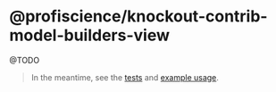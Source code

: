 # @profiscience/knockout-contrib-model-builders-view

@TODO

> In the meantime, see the [tests](./test.ts) and [example usage](https://github.com/caseyWebb/knockout-realworld).
